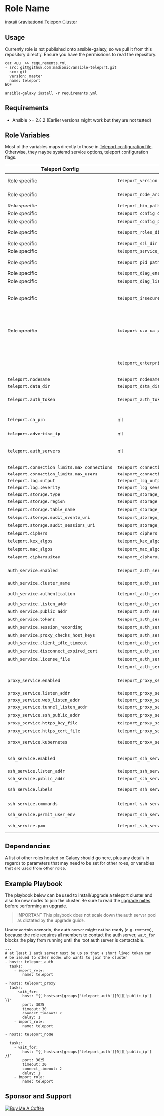 Role Name
=========

Install [Gravitational Teleport
Cluster](https://gravitational.com/teleport/docs/intro/)

Usage
-----
Currently role is not published onto ansible-galaxy, so we pull it from this
repository directly. Ensure you have the permissions to read the repository.
```
cat <EOF >> requirements.yml
- src: git@github.com:madsonic/ansible-teleport.git
  scm: git
  version: master
  name: teleport
EOF

ansible-galaxy install -r requirements.yml
```

Requirements
------------
- Ansible >= 2.8.2 (Earlier versions might work but they are not tested)

Role Variables
--------------
Most of the variables maps directly to those in [Teleport configuration
file](https://gravitational.com/teleport/docs/admin-guide/#configuration-file).
Otherwise, they maybe systemd service options, teleport configuration flags.

| Teleport Config | Var Name | Default Value | Description |
|---------------- | -------- | ------------- | ----------- |
| Role specific | `teleport_version` | `"v3.1.6"`| Teleport version to install. [Changelog](https://github.com/gravitational/teleport/blob/master/CHANGELOG.md) |
| Role specific | `teleport_node_arch` | `"linux-amd64"`| [Teleport architecture to install](https://gravitational.com/teleport/download/) |
| Role specific | `teleport_bin_path` | `"/usr/local/bin/teleport"`| Install path |
| Role specific | `teleport_config_dir` | `"/etc/teleport"`| Config directory |
| Role specific | `teleport_config_path` | `"/etc/teleport/teleport.yml"`| Config file path |
| Role specific | `teleport_roles_dir` | `"/etc/teleport/roles"`| Role files directory. **FUTURE** |
| Role specific | `teleport_ssl_dir` | `"/etc/teleport/ssl"`| Directory for https files |
| Role specific | `teleport_service_path` | `"/etc/systemd/system/teleport.service"`| Systemd service file |
| Role specific | `teleport_pid_path` | `"/var/run/teleport.pid"`| PID file for systemd service |
| Role specific | `teleport_diag_enabled` | `true`| `--diag-addr` flag |
| Role specific | `teleport_diag_listen_addr` | `127.0.0.1:3000`| `--diag-addr` flag value |
| Role specific | `teleport_insecure` | `no`| `--insecure-no-tls` flag. Useful for testing role. Not recommended for production use |
| Role specific | `teleport_use_ca_pin` | `yes`| Leave `teleport.ca_pin` unset which generates a warning from Teleport. Usefule for testing role. Not recommended for production use |
| | `teleport_enterprise_mode` | `no`| Selects binary to download Selects binary to download. `no` uses OSS version |
| `teleport.nodename` | `teleport_nodename` | `ansible_hostname` | |
| `teleport.data_dir` | `teleport_data_dir` | `"/var/lib/teleport"`| |
| `teleport.auth_token` | `teleport_auth_token` | `hostvars[groups['teleport_auth'][0]]['join_token']` | A random token will be generated on the root auth server |
| `teleport.ca_pin` | nil | `hostvars[groups['teleport_auth'][0]]['ca_pin']`| Value from root auth server will be obtained and set |
| `teleport.advertise_ip` | nil | teleport default | node public IP address |
| `teleport.auth_servers` | nil | `<public_ip>:3025` | Public IP address of all servers part of the `teleport_auth` group, port 3025 |
| `teleport.connection_limits.max_connections` | `teleport_connection_limits_max_connections` | `1000` | |
| `teleport.connection_limits.max_users` | `teleport_connection_limits_max_users` | `250` | |
| `teleport.log.output` | `teleport_log_output` | `stderr` | |
| `teleport.log.severity` | `teleport_log_severity` | `ERROR` | |
| `teleport.storage.type` | `teleport_storage_type` | `"dir"` | |
| `teleport.storage.region` | `teleport_storage_region` | teleport default | |
| `teleport.storage.table_name` | `teleport_storage_table_name` | teleport default | |
| `teleport.storage.audit_events_uri` | `teleport_storage_audit_events_uri` | teleport default | |
| `teleport.storage.audit_sessions_uri` | `teleport_storage_audit_sessions_uri` | teleport default | |
| `teleport.ciphers` | `teleport_ciphers` | teleport default | |
| `teleport.kex_algos` | `teleport_kex_algos` | teleport default | |
| `teleport.mac_algos` | `teleport_mac_algos` | teleport default | |
| `teleport.ciphersuites` | `teleport_ciphersuites` | teleport default | |
| `auth_service.enabled` | `teleport_auth_service_enabled` | `no` | If set to no, all other `teleport_auth_service_*` values will be ignored |
| `auth_service.cluster_name` | `teleport_auth_service_cluster_name` | `"main"` | |
| `auth_service.authentication` | `teleport_auth_service_authentication.*` | | Same map structure as per Teleport config file |
| `auth_service.listen_addr` | `teleport_auth_service_listen_addr` | `0.0.0.0:3025` | |
| `auth_service.public_addr` | `teleport_auth_service_public_addr` | teleport default | |
| `auth_service.tokens` | `teleport_auth_service_tokens` | teleport default | |
| `auth_service.session_recording` | `teleport_auth_service_session_recording` | teleport default | |
| `auth_service.proxy_checks_host_keys` | `teleport_auth_service_proxy_checks_host_keys` | teleport default | |
| `auth_service.client_idle_timeout` | `teleport_auth_service_client_idle_timeout` | teleport default | |
| `auth_service.disconnect_expired_cert` | `teleport_auth_service_disconnect_expired_cert` | teleport default | |
| `auth_service.license_file` | `teleport_auth_service_license_file` | teleport default | Enterprise mode config |
| | `teleport_auth_service_license_src` | `"license.pem"` | Enterprise mode config |
| `proxy_service.enabled` | `teleport_proxy_service_enabled` | `no` | If set to no, all other `teleport_proxy_service_*` values will be ignored |
| `proxy_service.listen_addr` | `teleport_proxy_service_listen_addr` | `0.0.0.0:3023` | |
| `proxy_service.web_listen_addr` | `teleport_proxy_service_web_listen_addr` | `0.0.0.0:3080` | |
| `proxy_service.tunnel_listen_addr` | `teleport_proxy_service_tunnel_listen_addr` | teleport default | |
| `proxy_service.ssh_public_addr` | `teleport_proxy_service_ssh_public_addr` | teleport default | |
| `proxy_service.https_key_file` | `teleport_proxy_service_https_key_file` | teleport default | |
| `proxy_service.https_cert_file` | `teleport_proxy_service_https_cert_file` | teleport default | |
| `proxy_service.kubernetes` | `teleport_proxy_service_kubernetes.*` | teleport default | Same map structure as per Teleport config |
| `ssh_service.enabled` | `teleport_ssh_service_enabled` | `no` | If set to no, all other `teleport_ssh_service_*` values will be ignored |
| `ssh_service.listen_addr` | `teleport_ssh_service_listen_addr` | `0.0.0.0:3022` | |
| `ssh_service.public_addr` | `teleport_ssh_service_public_addr` | teleport default | |
| `ssh_service.labels` | `teleport_ssh_service_labels` | teleport default | Same structure as per Teleport config |
| `ssh_service.commands` | `teleport_ssh_service_commands` | teleport default | Same structure as per Teleport config |
| `ssh_service.permit_user_env` | `teleport_ssh_service_permit_user_env` | teleport default | |
| `ssh_service.pam` | `teleport_ssh_service_pam` | teleport default | Same structure as per Teleport config |

Dependencies
------------

A list of other roles hosted on Galaxy should go here, plus any details in
regards to parameters that may need to be set for other roles, or variables that
are used from other roles.

Example Playbook
----------------
The playbook below can be used to install/upgrade a teleport cluster and also for new nodes to join the cluster. Be sure to read the [upgrade notes](https://gravitational.com/teleport/docs/admin-guide/#upgrading-teleport) before performing an upgrade.

> IMPORTANT This playbook does not scale down the auth server pool as dictated by the upgrade guide. 

Under certain scenario, the auth server might not be ready (e.g. restarts), because the role requires all members to contact the auth server, `wait_for` blocks the play from running until the root auth server is contactable.

```
---
# at least 1 auth server must be up so that a short lived token can
# be issued to other nodes who wants to join the cluster
- hosts: teleport_auth
  tasks:
    - import_role:
        name: teleport

- hosts: teleport_proxy
  tasks:
    - wait_for:
        host: "{{ hostvars[groups['teleport_auth'][0]]['public_ip'] }}"
        port: 3025
        timeout: 30
        connect_timeout: 2
        delay: 1
    - import_role:
        name: teleport

- hosts: teleport_node

  tasks:
    - wait_for:
        host: "{{ hostvars[groups['teleport_auth'][0]]['public_ip'] }}"
        port: 3025
        timeout: 30
        connect_timeout: 2
        delay: 1
    - import_role:
        name: teleport
```

Sponsor and Support
-------------------
<a href="https://www.buymeacoffee.com/geraldng" target="_blank"><img src="https://bmc-cdn.nyc3.digitaloceanspaces.com/BMC-button-images/custom_images/orange_img.png" alt="Buy Me A Coffee" style="height: auto !important;width: auto !important;"></a>
